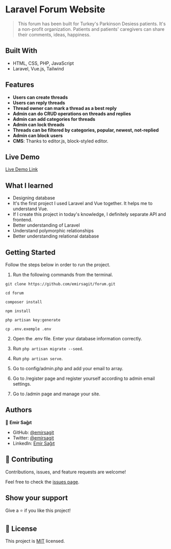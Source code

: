 # Laravel Forum Website

> This forum has been built for Turkey's Parkinson Desiess patients. It's a non-profit organization. Patients and patients' caregivers can share their comments, ideas, happiness.

## Built With

- HTML, CSS, PHP, JavaScript
- Laravel, Vue.js, Tailwind

## Features

- **Users can create threads**
- **Users can reply threads**
- **Thread owner can mark a thread as a best reply**
- **Admin can do CRUD operations on threads and replies**
- **Admin can add categories for threads**
- **Admin can lock threads**
- **Threads can be filtered by categories, popular, newest, not-replied**
- **Admin can block users**
- **CMS**: Thanks to editor.js, block-styled editor.

## Live Demo

[Live Demo Link](https://www.parkinsonnedir.com/)

## What I learned

- Designing database
- It's the first project I used Laravel and Vue together. It helps me to understand Vue.
- If I create this project in today's knowledge, I definitely separate API and frontend.
- Better understanding of Laravel
- Understand polymorphic relationships
- Better understanding relational database

## Getting Started

Follow the steps below in order to run the project.

1. Run the following commands from the terminal.

`git clone https://github.com/emirsagit/forum.git`

`cd forum`

`composer install`

`npm install`

`php artisan key:generate`

`cp .env.exemple .env`

2. Open the .env file. Enter your database information correctly.

3. Run `php artisan migrate --seed`.

4. Run `php artisan serve`.

5. Go to config/admin.php and add your email to array.

6. Go to /register page and register yourself according to admin email settings.

7. Go to /admin page and manage your site.

## Authors

👤 **Emir Sağıt**

- GitHub: [@emirsagit](https://github.com/emirsagit)
- Twitter: [@emirsagit](https://twitter.com/emirsagit)
- LinkedIn: [Emir Sağıt](https://www.linkedin.com/in/emir-sa%C4%9F%C4%B1t-633035188/)

## 🤝 Contributing

Contributions, issues, and feature requests are welcome!

Feel free to check the [issues page](../../issues/).

## Show your support

Give a ⭐️ if you like this project!

## 📝 License

This project is [MIT](./MIT.md) licensed.
